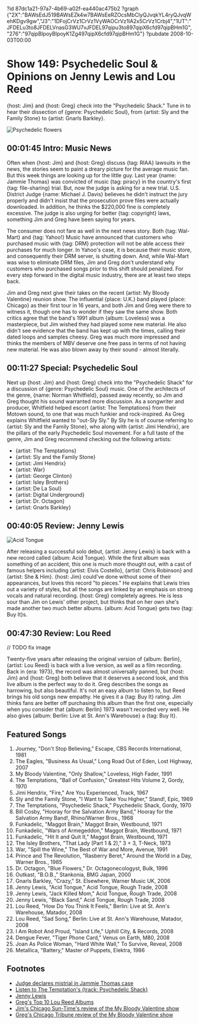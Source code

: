 ?id 87dc1a21-97a7-4b69-a02f-ea440ac475b2
?graph {"2X":"BAWsEdJ519BAWsEZk4w7BAWsEeRZOcsMbClyQJvqkYL4ryQJvqWehKDgv9gw","J3":"1DFojCrVz1CrVz1VyWAOCrVz1lA2x5CrVz1Crbj4","1UT":"JFDELu3to8JFDELVnasG3WU7vJFDEL97qipu3to897qipX6cfd97qipBHm1G","276":"97qipBIpoyBIpoyK1Zg497qipX6cfd97qipBHm1G"}
?pubdate 2008-10-03T00:00
# Show 149: Psychedelic Soul & Opinions on Jenny Lewis and Lou Reed
{host: Jim} and {host: Greg} check into the  "Psychedelic Shack."  Tune in to hear their dissection of {genre: Psychedelic Soul}, from {artist: Sly and the Family Stone} to {artist: Gnarls Barkley}.

![Psychedelic flowers](https://static.soundopinions.org/images/2009/psychedelic.jpg)

## 00:01:45 Intro: Music News
Often when {host: Jim} and {host: Greg} discuss {tag: RIAA} lawsuits in the news, the stories seem to paint a dreary picture for the average music fan. But this week things are looking up for the little guy. Last year {name: Jammie Thomas} was convicted of music {tag: piracy} in the country's first {tag: file-sharing} trial. But, now the judge is asking for a new trial. U.S. District Judge {name: Michael J. Davis} believes he didn't instruct the jury properly and didn't insist that the prosecution prove files were actually downloaded. In addition, he thinks the $220,000 fine is completely excessive. The judge is also urging for better {tag: copyright} laws, something Jim and Greg have been saying for years.

The consumer does not fare as well in the next news story. Both {tag: Wal-Mart} and {tag: Yahoo!} Music have announced that customers who purchased music with {tag: DRM} protection will not be able access their purchases for much longer. In Yahoo's case, it is because their music store, and consequently their DRM server, is shutting down. And, while Wal-Mart was wise to eliminate DRM files, Jim and Greg don't understand why customers who purchased songs prior to this shift should penalized. For every step forward in the digital music industry, there are at least two steps back.

Jim and Greg next give their takes on the recent {artist: My Bloody Valentine} reunion show. The influential {place: U.K.} band played {place: Chicago} as their first tour in 16 years, and both Jim and Greg were there to witness it, though one has to wonder if they saw the same show. Both critics agree that the band's 1991 album {album: Loveless} was a masterpiece, but Jim wished they had played some new material. He also didn't see evidence that the band has kept up with the times, calling their dated loops and samples cheesy. Greg was much more impressed and thinks the members of MBV deserve one free pass in terms of not having new material. He was also blown away by their sound - almost literally.

## 00:11:27 Special: Psychedelic Soul
Next up {host: Jim} and {host: Greg} check into the "Psychedelic Shack" for a discussion of {genre: Psychedelic Soul} music. One of the architects of the genre, {name: Norman Whitfield}, passed away recently, so Jim and Greg thought his sound warranted more discussion. As a songwriter and producer, Whitfield helped escort {artist: The Temptations} from their Motown sound, to one that was much funkier and rock-inspired. As Greg explains Whitfield wanted to "out-Sly Sly." By Sly he is of course referring to {artist: Sly and the Family Stone}, who along with {artist: Jimi Hendrix}, are the pillars of the early Psychedelic Soul movement. For a full taste of the genre, Jim and Greg recommend checking out the following artists:

- {artist: The Temptations}
- {artist: Sly and the Family Stone}
- {artist: Jimi Hendrix}
- {artist: War}
- {artist: George Clinton}
- {artist: Isley Brothers}
- {artist: De La Soul}
- {artist: Digital Underground}
- {artist: Dr. Octagon}
- {artist: Gnarls Barkley} 

## 00:40:05 Review: Jenny Lewis
![Acid Tongue](https://static.soundopinions.org/assets/149/1UT0.jpg)

After releasing a successful solo debut, {artist: Jenny Lewis} is back with a new record called {album: Acid Tongue}. While the first album was something of an accident, this one is much more thought out, with a cast of famous helpers including {artist: Elvis Costello}, {artist: Chris Robinson} and {artist: She & Him}. {host: Jim} could've done without some of their appearances, but loves this record "to pieces." He explains that Lewis tries out a variety of styles, but all the songs are linked by an emphasis on strong vocals and natural recording. {host: Greg} completely agrees. He is less sour than Jim on Lewis' other project, but thinks that on her own she's made another two much better albums. {album: Acid Tongue} gets two {tag: Buy It}s.

## 00:47:30 Review: Lou Reed

// TODO fix image

Twenty-five years after releasing the original version of {album: Berlin}, {artist: Lou Reed} is back with a live version, as well as a film recording. Back in {era: 1973}, the record was almost universally panned, but {host: Jim} and {host: Greg} both believe that it deserves a second look, and this live album is the perfect way to do it. Greg describes the songs as harrowing, but also beautiful. It's not an easy album to listen to, but Reed brings his old songs new empathy. He gives it a {tag: Buy It} rating. Jim thinks fans are better off purchasing this album than the first one, especially when you consider that {album: Berlin} 1973 wasn't recorded very well. He also gives {album: Berlin: Live at St. Ann's Warehouse} a {tag: Buy It}.

## Featured Songs
1. Journey, "Don't Stop Believing," Escape, CBS Records International, 1981
2. The Eagles, "Business As Usual," Long Road Out of Eden, Lost Highway, 2007
3. My Bloody Valentine, "Only Shallow," Loveless, High Fader, 1991
4. The Temptations, "Ball of Confusion," Greatest Hits Volume 2, Gordy, 1970
5. Jimi Hendrix, "Fire," Are You Experienced, Track, 1967
6. Sly and the Family Stone, "I Want to Take You Higher," Stand!, Epic, 1969
7. The Temptations, "Psychedelic Shack," Psychedelic Shack, Gordy, 1970
8. Bill Cosby, "Hooray for the Salvation Army Band," Hooray for the Salvation Army Band!, Rhino/Warner Bros., 1968
9. Funkadelic, "Maggot Brain," Maggot Brain, Westbound, 1971
10. Funkadelic, "Wars of Armegeddon," Maggot Brain, Westbound, 1971
11. Funkadelic, "Hit It and Quit It," Maggot Brain, Westbound, 1971
12. The Isley Brothers, "That Lady (Part 1 & 2)," 3 + 3, T-Neck, 1973
13. War, "Spill the Wine," The Best of War and More, Avenue, 1991
14. Prince and The Revolution, "Rasberry Beret," Around the World in a Day, Warner Bros., 1985
15. Dr. Octagon, "Blue Flowers," Dr. Octagonecologyst, Bulk, 1996
16. Outkast, "B.O.B.," Stankonia, BMG Japan, 2000
17. Gnarls Barkley, "Crazy," St. Elsewhere, Warner Music UK, 2006
18. Jenny Lewis, "Acid Tongue," Acid Tongue, Rough Trade, 2008
19. Jenny Lewis, "Jack Killed Mom," Acid Tongue, Rough Trade, 2008
20. Jenny Lewis, "Black Sand," Acid Tongue, Rough Trade, 2008
21. Lou Reed, "How Do You Think It Feels," Berlin: Live at St. Ann's Warehouse, Matador, 2008
22. Lou Reed, "Sad Song," Berlin: Live at St. Ann's Warehouse, Matador, 2008
23. I Am Robot And Proud, "Island Life," Uphill City, & Records, 2008
24. Dengue Fever, "Tiger Phone Card," Venus on Earth, M80, 2008
25. Joan As Police Woman, "Hard White Wall," To Survive, Reveal, 2008
26. Metallica, "Battery," Master of Puppets, Elektra, 1986

## Footnotes
- [Judge declares mistrial in Jammie Thomas case](https://www.wired.com/2008/09/not-for-publica/)
- [Listen to The Temptation's {track: Psychedelic Shack}](http://www.last.fm/music/The+Temptations/_/Psychedelic+Shack)
- [Jenny Lewis](http://www.jennylewis.com/)
- [Greg's Top 10 Lou Reed Albums](http://articles.chicagotribune.com/2013-10-27/entertainment/chi-10-essential-lou-reed-albums-by-greg-kot-20131027_1_lou-reed-velvet-underground-white-light-white-heat)
- [Jim's Chicago Sun-Time's review of the My Bloody Valentine show](http://www.jimdero.com/News2008/MBVreview.htm)
- [Greg's Chicago Tribune review of the My Bloody Valentine show](http://articles.chicagotribune.com/2013-11-04/entertainment/chi-my-bloody-valentine-concert-review-20131103_1_bilinda-butcher-colm-o-ciosoig-debbie-googe)
